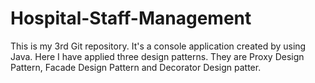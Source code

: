 # Hospital-Staff-Management
This is my 3rd Git repository. It's a console application created by using Java. Here I have applied three design  patterns. They are Proxy Design Pattern, Facade Design Pattern and  Decorator Design patter.
